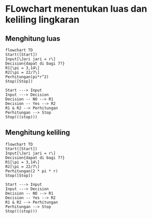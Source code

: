 # FLowchart menentukan luas dan keliling lingkaran
## Menghitung luas
```mermaid
flowchart TD
Start([Start])
Input[\Jari jari = r\]
Decision{dapat di bagi 7?}
R1[\pi = 3,14\]
R2[\pi = 22/7\]
Perhitungan(pi*r^2)
Stop([Stop])

Start ---> Input
Input ---> Decision 
Decision -- NO --> R1
Decision -- Yes --> R2
R1 & R2 --> Perhitungan
Perhitungan --> Stop
Stop(((stop)))
```

## Menghitung keliling
```mermaid
flowchart TD
Start([Start])
Input[\Jari jari = r\]
Decision{dapat di bagi 7?}
R1[\pi = 3,14\]
R2[\pi = 22/7\]
Perhitungan(2 * pi * r)
Stop([Stop])

Start ---> Input
Input ---> Decision 
Decision -- NO --> R1
Decision -- Yes --> R2
R1 & R2 --> Perhitungan
Perhitungan --> Stop
Stop(((stop)))
```